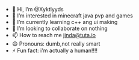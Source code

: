 - 👋 Hi, I’m @Xyktlyyds
- 👀 I’m interested in minecraft java pvp and games
- 🌱 I’m currently learning c++ ang ui making
- 💞️ I’m looking to collaborate on nothing
- 📫 How to reach me jinda@tuta.io
- 😄 Pronouns: dumb,not really smart 
- ⚡ Fun fact: i'm actually a human!!!!

<!---
Xyktlyyds/Xyktlyyds is a ✨ special ✨ repository because its `README.md` (this file) appears on your GitHub profile.
You can click the Preview link to take a look at your changes.
--->
